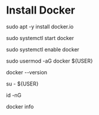 # Install Docker

sudo apt -y install docker.io

sudo systemctl start docker

sudo systemctl enable docker

sudo usermod -aG docker ${USER}

docker --version

su - ${USER}

id -nG

docker info
